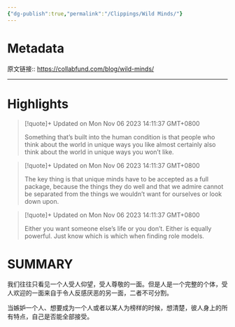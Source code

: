 ```yaml
---
{"dg-publish":true,"permalink":"/Clippings/Wild Minds/"}
---
```



# Metadata

原文链接:: https://collabfund.com/blog/wild-minds/

---

# Highlights

> [!quote]+ Updated on Mon Nov 06 2023 14:11:37 GMT+0800
>
> Something that’s built into the human condition is that people who think about the world in unique ways you like almost certainly also think about the world in unique ways you won’t like.

> [!quote]+ Updated on Mon Nov 06 2023 14:11:37 GMT+0800
>
> The key thing is that unique minds have to be accepted as a full package, because the things they do well and that we admire cannot be separated from the things we wouldn’t want for ourselves or look down upon.

> [!quote]+ Updated on Mon Nov 06 2023 14:11:37 GMT+0800
>
> Either you want someone else’s life or you don’t. Either is equally powerful. Just know which is which when finding role models.

# SUMMARY

我们往往只看见一个人受人仰望，受人尊敬的一面。但是人是一个完整的个体，受人欢迎的一面来自于令人反感厌恶的另一面，二者不可分割。

当嫉妒一个人、想要成为一个人或者以某人为榜样的时候，想清楚，彼人身上的所有特点，自己是否能全部接受。
